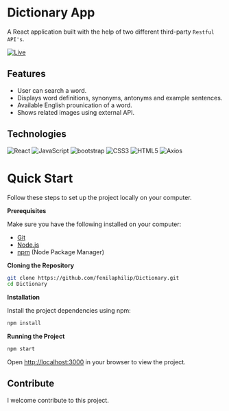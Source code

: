 # Dictionary App

A React application built with the help of two different third-party `Restful API's`.

[![Live](https://img.shields.io/badge/-LIVE-blue?&style=flat)](https://dictionary.fenilas.com/)

## Features

- User can search a word.
- Displays word definitions, synonyms, antonyms and example sentences.
- Available English prounication of a word.
- Shows related images using external API.

## Technologies

![React](https://img.shields.io/badge/-React-black?logo=react&logoColor=blue&style=flat)
![JavaScript](https://img.shields.io/badge/-JavaScript-yellow?logo=JavaScript&logoColor=black&style=flat)
![bootstrap](https://img.shields.io/badge/-bootstrap-blue?logo=bootstrap&logoColor=white&style=flat)
![CSS3](https://img.shields.io/badge/-CSS3-blueviolet?logo=CSS3&logoColor=white&style=flat)
![HTML5](https://img.shields.io/badge/-HTML%205-darkred?logo=html5&logoColor=white&style=flat)
![Axios](https://img.shields.io/badge/-Axios-blue?logo=axios&logoColor=white&style=flat)

# Quick Start

Follow these steps to set up the project locally on your computer.

**Prerequisites**

Make sure you have the following installed on your computer:

- [Git](https://git-scm.com/)
- [Node.js](https://nodejs.org/en)
- [npm](https://www.npmjs.com/) (Node Package Manager)

**Cloning the Repository**

```bash
git clone https://github.com/fenilaphilip/Dictionary.git
cd Dictionary
```

**Installation**

Install the project dependencies using npm:

```bash
npm install
```

**Running the Project**

```bash
npm start
```

Open [http://localhost:3000](http://localhost:3000) in your browser to view the project.

## **Contribute**

I welcome contribute to this project.
